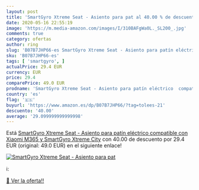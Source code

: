 ```yaml
---
layout: post
title: 'SmartGyro Xtreme Seat - Asiento para pat al 40.00 % de descuento'
date: 2020-05-16 22:55:19
image: 'https://m.media-amazon.com/images/I/310BAFgWa0L._SL200_.jpg'
comments: true
category: ofertas
author: ring
slug: 'B07B7JHP66-es SmartGyro Xtreme Seat - Asiento para patín eléctrico...'
sku: 'B07B7JHP66-es'
tags: [ 'smartgyro', ]
actualPrice: 29.4 EUR
currency: EUR
price: 29.4
comparePrice: 49.0 EUR
prodname: 'SmartGyro Xtreme Seat - Asiento para patín eléctrico  compatible con Xiaomi M365 y SmartGyro Xtreme City'
country: 'es'
flag: '🇪🇸'
buyurl: 'https://www.amazon.es/dp/B07B7JHP66/?tag=tolees-21'
descuento: '40.00'
average: '29.099999999999998'
---
```


Está [SmartGyro Xtreme Seat - Asiento para patín eléctrico  compatible con Xiaomi M365 y SmartGyro Xtreme City](https://www.amazon.es/dp/B07B7JHP66/?tag=tolees-21) con 40.00 de descuento por 29.4 EUR (original: 49.0 EUR) en el siguiente enlace!

[![SmartGyro Xtreme Seat - Asiento para pat](https://m.media-amazon.com/images/I/310BAFgWa0L._SL200_.jpg)](https://www.amazon.es/dp/B07B7JHP66/?tag=tolees-21)

ℹ️:


[🛒 Ver la oferta!!](https://www.amazon.es/dp/B07B7JHP66/?tag=tolees-21)
